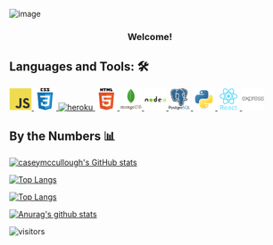 ![image](https://user-images.githubusercontent.com/11179812/117189876-adfdbe80-adac-11eb-8a0a-af8444431319.png)

<h3 align=center> Welcome! </h3>

<h2 align="left">Languages and Tools: 🛠️</h2>

<p align="left">  <a href="https://developer.mozilla.org/en-US/docs/Web/JavaScript" target="_blank"> <img src="https://raw.githubusercontent.com/devicons/devicon/master/icons/javascript/javascript-original.svg" alt="javascript" width="40" height="40"/> </a> <a href="https://www.w3schools.com/css/" target="_blank"> <img src="https://raw.githubusercontent.com/devicons/devicon/master/icons/css3/css3-original-wordmark.svg" alt="css3" width="40" height="40"/> </a> <a href="https://heroku.com" target="_blank"> <img src="https://www.vectorlogo.zone/logos/heroku/heroku-icon.svg" alt="heroku" width="40" height="40"/> </a> <a href="https://www.w3.org/html/" target="_blank"> <img src="https://raw.githubusercontent.com/devicons/devicon/master/icons/html5/html5-original-wordmark.svg" alt="html5" width="40" height="40"/> </a> <a href="https://www.mongodb.com/" target="_blank"> <img src="https://raw.githubusercontent.com/devicons/devicon/master/icons/mongodb/mongodb-original-wordmark.svg" alt="mongodb" width="40" height="40"/> </a> <a href="https://nodejs.org" target="_blank"> <img src="https://raw.githubusercontent.com/devicons/devicon/master/icons/nodejs/nodejs-original-wordmark.svg" alt="nodejs" width="40" height="40"/> </a> <a href="https://www.postgresql.org" target="_blank"> <img src="https://raw.githubusercontent.com/devicons/devicon/master/icons/postgresql/postgresql-original-wordmark.svg" alt="postgresql" width="40" height="40"/> </a> <a href="https://www.python.org" target="_blank"> <img src="https://raw.githubusercontent.com/devicons/devicon/master/icons/python/python-original.svg" alt="python" width="40" height="40"/> </a> <a href="https://reactjs.org/" target="_blank"> <img src="https://raw.githubusercontent.com/devicons/devicon/master/icons/react/react-original-wordmark.svg" alt="react" width="40" height="40"/> </a><a href="https://expressjs.com" target="_blank"> <img src="https://raw.githubusercontent.com/devicons/devicon/master/icons/express/express-original-wordmark.svg" alt="express" width="40" height="40"/> </a> </p>

<h2>By the Numbers 📊 </h2>

[![caseymccullough's GitHub stats](https://github-readme-stats.vercel.app/api?username=caseymccullough&theme=blue-green)](https://github.com/caseymccullough/github-readme-stats)

[![Top Langs](https://github-readme-stats.vercel.app/api/top-langs/?username=caseymccullough&layout=compact&theme=blue-green)](https://github.com/caseymccullough/github-readme-stats)

[![Top Langs](https://github-readme-stats.vercel.app/api/top-langs/?username=caseymccullough)](https://github.com/anuraghazra/github-readme-stats)

[![Anurag's github stats](https://github-readme-stats.vercel.app/api?username=caseymccullough)](https://github.com/caseymccullough/github-readme-stats)

![visitors](https://visitor-badge.glitch.me/badge?page_id=caseymccullough.caseymccullough)

